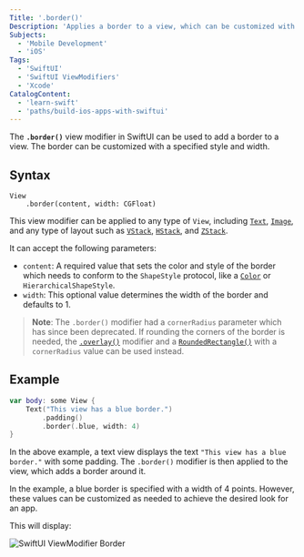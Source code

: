 ```yaml
---
Title: '.border()'
Description: 'Applies a border to a view, which can be customized with a specified style and width.'
Subjects:
  - 'Mobile Development'
  - 'iOS'
Tags:
  - 'SwiftUI'
  - 'SwiftUI ViewModifiers'
  - 'Xcode'
CatalogContent:
  - 'learn-swift'
  - 'paths/build-ios-apps-with-swiftui'
---
```


The **`.border()`** view modifier in SwiftUI can be used to add a border to a view. The border can be customized with a specified style and width.

## Syntax

```pseudo
View
    .border(content, width: CGFloat)
```

This view modifier can be applied to any type of `View`, including [`Text`](https://www.codecademy.com/resources/docs/swiftui/views/text), [`Image`](https://www.codecademy.com/resources/docs/swiftui/views/image), and any type of layout such as [`VStack`](https://www.codecademy.com/resources/docs/swiftui/views/vstack), [`HStack`](https://www.codecademy.com/resources/docs/swiftui/views/hstack), and [`ZStack`](https://www.codecademy.com/resources/docs/swiftui/views/zstack).

It can accept the following parameters:

- `content`: A required value that sets the color and style of the border which needs to conform to the `ShapeStyle` protocol, like a [`Color`](https://www.codecademy.com/resources/docs/swiftui/views/color) or `HierarchicalShapeStyle`.
- `width`: This optional value determines the width of the border and defaults to 1.

> **Note**: The `.border()` modifier had a `cornerRadius` parameter which has since been deprecated. If rounding the corners of the border is needed, the [`.overlay()`](https://www.codecademy.com/resources/docs/swiftui/viewmodifier/overlay) modifier and a [`RoundedRectangle()`](https://www.codecademy.com/resources/docs/swiftui/views/roundedrectangle) with a `cornerRadius` value can be used instead.

## Example

```swift
var body: some View {
    Text("This view has a blue border.")
        .padding()
        .border(.blue, width: 4)
}
```

In the above example, a text view displays the text `"This view has a blue border."` with some padding. The `.border()` modifier is then applied to the view, which adds a border around it.

In the example, a blue border is specified with a width of 4 points. However, these values can be customized as needed to achieve the desired look for an app.

This will display:

![SwiftUI ViewModifier Border](https://raw.githubusercontent.com/Codecademy/docs/main/media/swiftui-viewmodifier-border.png)
